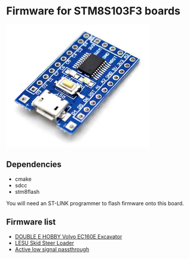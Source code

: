 Firmware for STM8S103F3 boards
==============================

![](img/board.jpg)


Dependencies
------------

+ cmake
+ sdcc
+ stm8flash

You will need an ST-LINK programmer to flash firmware onto this board.


Firmware list
-------------

* [DOUBLE E HOBBY Volvo EC160E Excavator](doc/volvo.md)
* [LESU Skid Steer Loader](doc/lesu.md)
* [Active low signal passthrough](doc/passthru.md)
